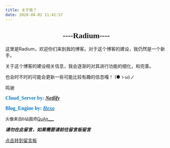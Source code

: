 ```yaml
---
title: 关于我？
date: 2020-04-02 11:41:57
---
```


## <div align='center' ><font size=5 face="黑体">----Radium----</font></div>

这里是Radium，欢迎你们来到我的博客。对于这个博客的建设，我仍然是一个新手。

  关于这个博客的建设相关信息，我会逐渐的对其进行功能的细化，和完善。  

  也会时不时的可能会更新一些可能比较有趣的信息嘎！  (●ゝω)ノ

鸣谢

<font color=#0079c9 size=3 face="黑体">**Cloud_Server by:** [***Netlify***](https://www.netlify.com/)</font>
 
<font color=#0079c9 size=3 face="黑体">**Blog_Engine by:** [<font color=#0079c9 size=3 face="黑体">***Hexo***](https://hexo.io/)</font></font>

<font size=2>头像来自b站画师[QuAn___](https://space.bilibili.com/1373037/)</font>

***请勿在此留言，如果需要请前往留言板留言***

[点击转到留言板](https://radiumbit.tk/comments/)


